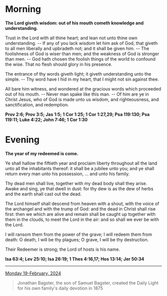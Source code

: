 # Morning

**The Lord giveth wisdom: out of his mouth cometh knowledge and understanding.**
 
Trust in the Lord with all thine heart; and lean not unto thine own understanding. -- If any of you lack wisdom let him ask of God, that giveth to all men liberally and upbradeth not; and it shall be given him. -- The foolishness of God is wiser than men; and the weakness of God is stronger than men. -- God hath chosen the foolish things of the world to confound the wise. That no flesh should glory in his presence.
 
The entrance of thy words giveth light; it giveth understanding unto the simple. -- Thy word have I hid in my heart, that I might not sin against thee.
 
All bare him witness, and wondered at the gracious words which proceeded out of his mouth. -- Never man spake like this man. -- Of him are ye in Christ Jesus, who of God is made unto us wisdom, and righteousness, and sanctification, and redemption.  

**Prov 2:6; Prov 3:5; Jas 1:5; 1 Cor 1:25; 1 Cor 1:27,29; Psa 119:130; Psa 119:11; Luke 4:22; John 7:46; 1 Cor 1:30**

# Evening

**The year of my redeemed is come.**
 
Ye shall hallow the fiftieth year and proclaim liberty throughout all the land unto all the inhabitants thereof: it shall be a jubilee unto you; and ye shall return every man unto his possession, ... and unto his family.
 
Thy dead men shall live, together with my dead body shall they arise. Awake and sing, ye that dwell in dust: for thy dew is as the dew of herbs and the earth shall cast out the dead.
 
The Lord himself shall descend from heaven with a shout, with the voice of the archangel and with the trump of God: and the dead in Christ shall rise first: then we which are alive and remain shall be caught up together with them in the clouds, to meet the Lord in the air: and so shall we ever be with the Lord.
 
I will ransom them from the power of the grave; I will redeem them from death: O death, I will be thy plagues; O grave, I will be thy destruction.
 
Their Redeemer is strong; the Lord of hosts is his name.  

**Isa 63:4; Lev 25:10; Isa 26:19; 1 Thes 4:16,17; Hos 13:14; Jer 50:34**

---

[Monday 19-February, 2024](https://t.me/s/daily_light)

> Jonathan Bagster, the son of Samuel Bagster, created the Daily Light for his own family's daily devotion in 1875

